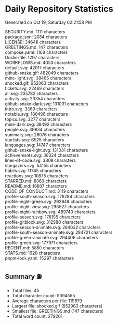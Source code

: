# Daily Repository Statistics 
Generated on Oct 19, Saturday 02:21:58 PM  

SECURITY.md: 1111 characters  
package.json: 2084 characters  
LICENSE: 34648 characters  
GREETINGS.md: 147 characters  
compose.yaml: 1168 characters  
Dockerfile: 1297 characters  
WORKFLOWS.md: 4053 characters  
default.svg: 42017 characters  
github-snake.gif: 482049 characters  
mine-light.svg: 38465 characters  
shocked.gif: 952063 characters  
tickets.svg: 22469 characters  
all.svg: 235782 characters  
activity.svg: 23354 characters  
github-snake-dark.svg: 131031 characters  
intro.svg: 3369 characters  
notable.svg: 180496 characters  
topics.svg: 3277 characters  
mine-dark.svg: 38492 characters  
people.svg: 39834 characters  
summary.svg: 28076 characters  
starlists.svg: 6925 characters  
languages.svg: 14747 characters  
github-snake-light.svg: 131031 characters  
achievements.svg: 38324 characters  
lines-of-code.svg: 3308 characters  
stargazers.svg: 54155 characters  
habits.svg: 11745 characters  
reactions.svg: 10875 characters  
STARRED.md: 8060 characters  
README.md: 16807 characters  
CODE_OF_CONDUCT.md: 3119 characters  
profile-south-season.svg: 178284 characters  
profile-night-green.svg: 292949 characters  
profile-night-view.svg: 293527 characters  
profile-night-rainbow.svg: 489743 characters  
profile-season.svg: 178195 characters  
profile-gitblock.svg: 312980 characters  
profile-season-animate.svg: 294632 characters  
profile-south-season-animate.svg: 294721 characters  
profile-green-animate.svg: 294408 characters  
profile-green.svg: 177971 characters  
RECENT.md: 5850 characters  
STATS.md: 1620 characters  
pnpm-lock.yaml: 15297 characters  

## Summary ⛽  
- Total files: 45  
- Total character count: 5394555  
- Average characters per file: 119879  
- Largest file: shocked.gif (952063 characters)  
- Smallest file: GREETINGS.md (147 characters)  
- Total word count: 279261  
